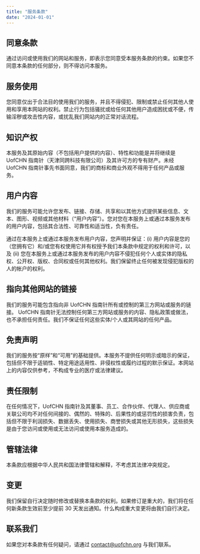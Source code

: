 ```yaml
---
title: "服务条款"
date: "2024-01-01"
---
```


## 同意条款
通过访问或使用我们的网站和服务，即表示您同意受本服务条款的约束。如果您不同意本条款的任何部分，则不得访问本服务。

## 服务使用
您同意仅出于合法目的使用我们的服务，并且不得侵犯、限制或禁止任何其他人使用和享用本网站的权利。禁止行为包括骚扰或给任何其他用户造成困扰或不便，传输淫秽或攻击性内容，或扰乱我们网站内的正常对话流程。

## 知识产权
本服务及其原始内容（不包括用户提供的内容）、特性和功能是并将继续是 UofCHN 指南针（天津同跨科技有限公司）及其许可方的专有财产。未经 UofCHN 指南针事先书面同意，我们的商标和商业外观不得用于任何产品或服务。

## 用户内容
我们的服务可能允许您发布、链接、存储、共享和以其他方式提供某些信息、文本、图形、视频或其他材料（“用户内容”）。您对您在本服务上或通过本服务发布的用户内容，包括其合法性、可靠性和适当性，负有责任。

通过在本服务上或通过本服务发布用户内容，您声明并保证：(i) 用户内容是您的（您拥有它）和/或您有权使用它并有权授予我们本条款中规定的权利和许可，以及 (ii) 您在本服务上或通过本服务发布的用户内容不侵犯任何个人或实体的隐私权、公开权、版权、合同权或任何其他权利。我们保留终止任何被发现侵犯版权的人的帐户的权利。

## 指向其他网站的链接
我们的服务可能包含指向非 UofCHN 指南针所有或控制的第三方网站或服务的链接。
UofCHN 指南针无法控制任何第三方网站或服务的内容、隐私政策或做法，也不承担任何责任。我们不保证任何这些实体/个人或其网站的任何产品。

## 免责声明
我们的服务按“原样”和“可用”的基础提供。本服务不提供任何明示或暗示的保证，包括但不限于适销性、特定用途适用性、非侵权性或履约过程的默示保证。本网站上的内容仅供参考，不构成专业的医疗或法律建议。

## 责任限制
在任何情况下，UofCHN 指南针及其董事、员工、合作伙伴、代理人、供应商或关联公司均不对任何间接的、偶然的、特殊的、后果性的或惩罚性的损害负责，包括但不限于利润损失、数据丢失、使用损失、商誉损失或其他无形损失，这些损失是由于您访问或使用或无法访问或使用本服务造成的。

## 管辖法律
本条款应根据中华人民共和国法律管辖和解释，不考虑其法律冲突规定。

## 变更
我们保留自行决定随时修改或替换本条款的权利。如果修订是重大的，我们将在任何新条款生效前至少提前 30 天发出通知。什么构成重大变更将由我们自行决定。

## 联系我们
如果您对本条款有任何疑问，请通过 contact@uofchn.org 与我们联系。
